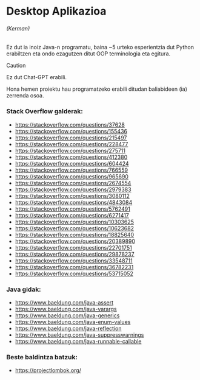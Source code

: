 # Desktop Aplikazioa

###### *(Kerman)*

Ez dut ia inoiz Java-n programatu, baina ~5 urteko esperientzia dut Python
erabiltzen eta ondo ezagutzen ditut OOP terminologia eta egitura.

> [!CAUTION]
> Ez dut Chat-GPT erabili.

Hona hemen proiektu hau programatzeko erabili ditudan baliabideen (ia) zerrenda
osoa.

### Stack Overflow galderak:

- https://stackoverflow.com/questions/37628
- https://stackoverflow.com/questions/155436
- https://stackoverflow.com/questions/215497
- https://stackoverflow.com/questions/228477
- https://stackoverflow.com/questions/275711
- https://stackoverflow.com/questions/412380
- https://stackoverflow.com/questions/604424
- https://stackoverflow.com/questions/766559
- https://stackoverflow.com/questions/965690
- https://stackoverflow.com/questions/2674554
- https://stackoverflow.com/questions/2979383
- https://stackoverflow.com/questions/3080112
- https://stackoverflow.com/questions/4843084
- https://stackoverflow.com/questions/5762491
- https://stackoverflow.com/questions/6271417
- https://stackoverflow.com/questions/10303625
- https://stackoverflow.com/questions/10623682
- https://stackoverflow.com/questions/18825640
- https://stackoverflow.com/questions/20389890
- https://stackoverflow.com/questions/22701751
- https://stackoverflow.com/questions/29878237
- https://stackoverflow.com/questions/33548711
- https://stackoverflow.com/questions/36782231
- https://stackoverflow.com/questions/53715052

### Java gidak:

- https://www.baeldung.com/java-assert
- https://www.baeldung.com/java-varargs
- https://www.baeldung.com/java-generics
- https://www.baeldung.com/java-enum-values
- https://www.baeldung.com/java-reflection
- https://www.baeldung.com/java-suppresswarnings
- https://www.baeldung.com/java-runnable-callable

### Beste baldintza batzuk:

- https://projectlombok.org/
